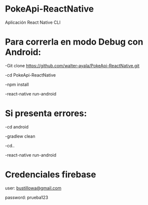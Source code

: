 # PokeApi-ReactNative

Aplicación React Native CLI

# Para correrla en modo Debug con Android:

-Git clone https://github.com/walter-ayala/PokeApi-ReactNative.git

-cd PokeApi-ReactNative

-npm install

-react-native run-android

# Si presenta errores:

-cd android

-gradlew clean

-cd..

-react-native run-android


# Credenciales firebase


user: bustillowa@gmail.com

password: prueba123


